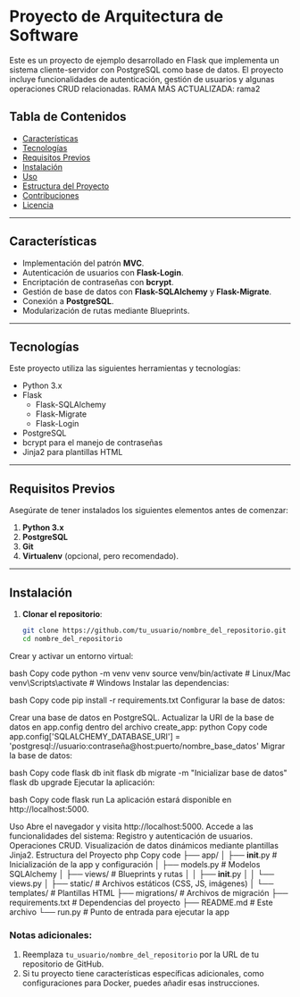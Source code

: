 # Proyecto de Arquitectura de Software

Este es un proyecto de ejemplo desarrollado en Flask que implementa un sistema cliente-servidor con PostgreSQL como base de datos. El proyecto incluye funcionalidades de autenticación, gestión de usuarios y algunas operaciones CRUD relacionadas.
RAMA MÁS ACTUALIZADA: rama2

## Tabla de Contenidos

- [Características](#características)
- [Tecnologías](#tecnologías)
- [Requisitos Previos](#requisitos-previos)
- [Instalación](#instalación)
- [Uso](#uso)
- [Estructura del Proyecto](#estructura-del-proyecto)
- [Contribuciones](#contribuciones)
- [Licencia](#licencia)

---

## Características

- Implementación del patrón **MVC**.
- Autenticación de usuarios con **Flask-Login**.
- Encriptación de contraseñas con **bcrypt**.
- Gestión de base de datos con **Flask-SQLAlchemy** y **Flask-Migrate**.
- Conexión a **PostgreSQL**.
- Modularización de rutas mediante Blueprints.

---

## Tecnologías

Este proyecto utiliza las siguientes herramientas y tecnologías:

- Python 3.x
- Flask
  - Flask-SQLAlchemy
  - Flask-Migrate
  - Flask-Login
- PostgreSQL
- bcrypt para el manejo de contraseñas
- Jinja2 para plantillas HTML

---

## Requisitos Previos

Asegúrate de tener instalados los siguientes elementos antes de comenzar:

1. **Python 3.x**  
2. **PostgreSQL**  
3. **Git**  
4. **Virtualenv** (opcional, pero recomendado).

---

## Instalación

1. **Clonar el repositorio**:
   ```bash
   git clone https://github.com/tu_usuario/nombre_del_repositorio.git
   cd nombre_del_repositorio


Crear y activar un entorno virtual:

bash
Copy code
python -m venv venv
source venv/bin/activate  # Linux/Mac
venv\Scripts\activate     # Windows
Instalar las dependencias:

bash
Copy code
pip install -r requirements.txt
Configurar la base de datos:

Crear una base de datos en PostgreSQL.
Actualizar la URI de la base de datos en app.config dentro del archivo create_app:
python
Copy code
app.config['SQLALCHEMY_DATABASE_URI'] = 'postgresql://usuario:contraseña@host:puerto/nombre_base_datos'
Migrar la base de datos:

bash
Copy code
flask db init
flask db migrate -m "Inicializar base de datos"
flask db upgrade
Ejecutar la aplicación:

bash
Copy code
flask run
La aplicación estará disponible en http://localhost:5000.

Uso
Abre el navegador y visita http://localhost:5000.
Accede a las funcionalidades del sistema:
Registro y autenticación de usuarios.
Operaciones CRUD.
Visualización de datos dinámicos mediante plantillas Jinja2.
Estructura del Proyecto
php
Copy code
├── app/
│   ├── __init__.py       # Inicialización de la app y configuración
│   ├── models.py         # Modelos SQLAlchemy
│   ├── views/            # Blueprints y rutas
│   │   ├── __init__.py
│   │   └── views.py
│   ├── static/           # Archivos estáticos (CSS, JS, imágenes)
│   └── templates/        # Plantillas HTML
├── migrations/           # Archivos de migración
├── requirements.txt      # Dependencias del proyecto
├── README.md             # Este archivo
└── run.py                # Punto de entrada para ejecutar la app


### Notas adicionales:
1. Reemplaza `tu_usuario/nombre_del_repositorio` por la URL de tu repositorio de GitHub.
2. Si tu proyecto tiene características específicas adicionales, como configuraciones para Docker, puedes añadir esas instrucciones.

